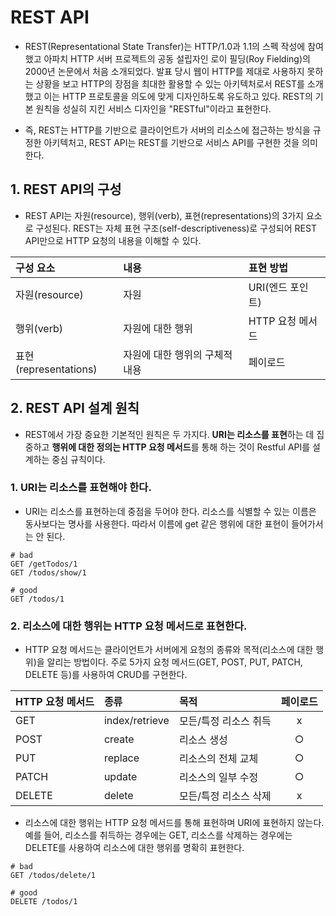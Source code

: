 # REST API
- REST(Representational State Transfer)는 HTTP/1.0과 1.1의 스펙 작성에 참여했고 아파치 HTTP 서버 프로젝트의 공동 설립자인 로이 필딩(Roy Fielding)의 2000년 논문에서 처음 소개되었다. 발표 당시 웹이 HTTP를 제대로 사용하지 못하는 상황을 보고 HTTP의 장점을 최대한 활용할 수 있는 아키텍처로서 REST를 소개했고 이는 HTTP 프로토콜을 의도에 맞게 디자인하도록 유도하고 있다. REST의 기본 원칙을 성실히 지킨 서비스 디자인을 "RESTful"이라고 표현한다.

- 즉, REST는 HTTP를 기반으로 클라이언트가 서버의 리소스에 접근하는 방식을 규정한 아키텍처고, REST API는 REST를 기반으로 서비스 API를 구현한 것을 의미한다.

## 1. REST API의 구성
- REST API는 자원(resource), 행위(verb), 표현(representations)의 3가지 요소로 구성된다. REST는 자체 표현 구조(self-descriptiveness)로 구성되어 REST API만으로 HTTP 요청의 내용을 이해할 수 있다.
<table>
  <thead>
    <tr>
      <th style="text-align: left">구성 요소</th>
      <th style="text-align: left">내용</th>
      <th style="text-align: left">표현 방법</th>
    </tr>
  </thead>
  <tbody>
    <tr>
      <td style="text-align: left">자원(resource)</td>
      <td style="text-align: left">자원</td>
      <td style="text-align: left">URI(엔드 포인트)</td>
    </tr>
    <tr>
      <td style="text-align: left">행위(verb)</td>
      <td style="text-align: left">자원에 대한 행위</td>
      <td style="text-align: left">HTTP 요청 메서드</td>
    </tr>
    <tr>
      <td style="text-align: left">표현(representations)</td>
      <td style="text-align: left">자원에 대한 행위의 구체적 내용</td>
      <td style="text-align: left">페이로드</td>
    </tr>
  </tbody>
</table>

## 2. REST API 설계 원칙
- REST에서 가장 중요한 기본적인 원칙은 두 가지다. **URI는 리소스를 표현**하는 데 집중하고 **행위에 대한 정의는 HTTP 요청 메서드**를 통해 하는 것이 Restful API를 설계하는 중심 규칙이다.

### 1. URI는 리소스를 표현해야 한다.
- URI는 리소스를 표현하는데 중점을 두어야 한다. 리소스를 식별할 수 있는 이름은 동사보다는 명사를 사용한다. 따라서 이름에 get 같은 행위에 대한 표현이 들어가서는 안 된다.
```
# bad
GET /getTodos/1
GET /todos/show/1

# good
GET /todos/1
```

### 2. 리소스에 대한 행위는 HTTP 요청 메서드로 표현한다.
- HTTP 요청 메서드는 클라이언트가 서버에게 요청의 종류와 목적(리소스에 대한 행위)을 알리는 방법이다. 주로 5가지 요청 메서드(GET, POST, PUT, PATCH, DELETE 등)를 사용하여 CRUD를 구현한다.

<table>
  <thead>
    <tr>
      <th style="text-align: left">HTTP 요청 메서드</th>
      <th style="text-align: left">종류</th>
      <th style="text-align: left">목적</th>
      <th style="text-align: center">페이로드</th>
    </tr>
  </thead>
  <tbody>
    <tr>
      <td style="text-align: left">GET</td>
      <td style="text-align: left">index/retrieve</td>
      <td style="text-align: left">모든/특정 리소스 취득</td>
      <td style="text-align: center">x</td>
    </tr>
    <tr>
      <td style="text-align: left">POST</td>
      <td style="text-align: left">create</td>
      <td style="text-align: left">리소스 생성</td>
      <td style="text-align: center">○</td>
    </tr>
    <tr>
      <td style="text-align: left">PUT</td>
      <td style="text-align: left">replace</td>
      <td style="text-align: left">리소스의 전체 교체</td>
      <td style="text-align: center">○</td>
    </tr>
    <tr>
      <td style="text-align: left">PATCH</td>
      <td style="text-align: left">update</td>
      <td style="text-align: left">리소스의 일부 수정</td>
      <td style="text-align: center">○</td>
    </tr>
    <tr>
      <td style="text-align: left">DELETE</td>
      <td style="text-align: left">delete</td>
      <td style="text-align: left">모든/특정 리소스 삭제</td>
      <td style="text-align: center">x</td>
    </tr>
  </tbody>
</table>

- 리소스에 대한 행위는 HTTP 요청 메서드를 통해 표현하며 URI에 표현하지 않는다. 예를 들어, 리소스를 취득하는 경우에는 GET, 리소스를 삭제하는 경우에는 DELETE를 사용하여 리소스에 대한 행위를 명확히 표현한다.
```
# bad
GET /todos/delete/1

# good
DELETE /todos/1
```
